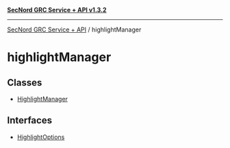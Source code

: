 [**SecNord GRC Service + API v1.3.2**](../README.md)

***

[SecNord GRC Service + API](../README.md) / highlightManager

# highlightManager

## Classes

- [HighlightManager](classes/HighlightManager.md)

## Interfaces

- [HighlightOptions](interfaces/HighlightOptions.md)
